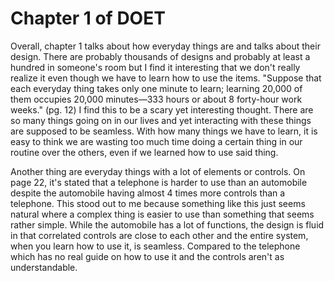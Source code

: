 # Chapter 1 of DOET

Overall, chapter 1 talks about how everyday things are and talks about their design. There are probably thousands of designs and probably at least a hundred in someone's room but I find it interesting that we don't really realize it even though we have to learn how to use the items. "Suppose that each everyday thing takes only one minute to learn; learning 20,000 of them occupies 20,000 minutes—333 hours or about 8 forty-hour work weeks." (pg. 12) I find this to be a scary yet interesting thought. There are so many things going on in our lives and yet interacting with these things are supposed to be seamless. With how many things we have to learn, it is easy to think we are wasting too much time doing a certain thing in our routine over the others, even if we learned how to use said thing. 



Another thing are everyday things with a lot of elements or controls. On page 22, it's stated that a telephone is harder to use than an automobile despite the automobile having almost 4 times more controls than a telephone. This stood out to me because something like this just seems natural where a complex thing is easier to use than something that seems rather simple. While the automobile has a lot of functions, the design is fluid in that correlated controls are close to each other and the entire system, when you learn how to use it, is seamless. Compared to the telephone which has no real guide on how to use it and the controls aren't as understandable. 
